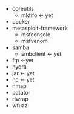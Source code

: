 - coreutils
  - mkfifo <- yet
- docker
- metasploit-framework
  - msfconsole
  - msfvenom
- samba
  - smbclient <- yet
- ftp <-yet
- hydra
- jar <- yet
- nc <- yet
- nmap
- patator
- rlwrap
- wfuzz
